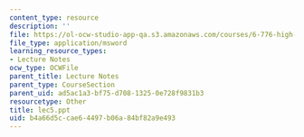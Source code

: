 ```yaml
---
content_type: resource
description: ''
file: https://ol-ocw-studio-app-qa.s3.amazonaws.com/courses/6-776-high-speed-communication-circuits-spring-2005/b4a66d5ccae64497b06a84bf82a9e493_lec5.ppt
file_type: application/msword
learning_resource_types:
- Lecture Notes
ocw_type: OCWFile
parent_title: Lecture Notes
parent_type: CourseSection
parent_uid: ad5ac1a3-bf75-d708-1325-0e728f9831b3
resourcetype: Other
title: lec5.ppt
uid: b4a66d5c-cae6-4497-b06a-84bf82a9e493
---
```


